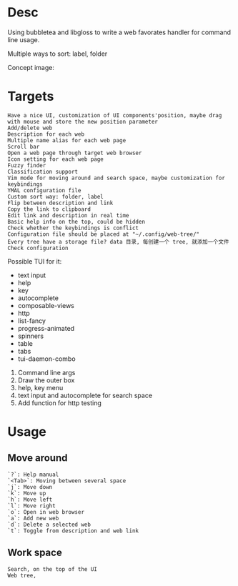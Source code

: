# Desc
Using bubbletea and libgloss to write a web favorates handler for command line usage.

Multiple ways to sort: label, folder

Concept image:

# Targets

    Have a nice UI, customization of UI components'position, maybe drag with mouse and store the new position parameter
    Add/delete web
    Description for each web
    Multiple name alias for each web page
    Scroll bar
    Open a web page through target web browser
    Icon setting for each web page
    Fuzzy finder
    Classification support
    Vim mode for moving around and search space, maybe customization for keybindings
    YMAL configuration file
    Custom sort way: folder, label
    Flip between description and link
    Copy the link to clipboard
    Edit link and description in real time
    Basic help info on the top, could be hidden
    Check whether the keybindings is conflict
    Configuration file should be placed at "~/.config/web-tree/"
    Every tree have a storage file? data 目录, 每创建一个 tree, 就添加一个文件
    Check configuration

Possible TUI for it:
- text input
- help
- key
- autocomplete
- composable-views
- http
- list-fancy
- progress-animated
- spinners
- table
- tabs
- tui-daemon-combo

1. Command line args
2. Draw the outer box
3. help, key menu
4. text input and autocomplete for search space
5. Add function for http testing
# Usage
## Move around

    `?`: Help manual
    `<Tab>`: Moving between several space
    `j`: Move down
    `k`: Move up
    `h`: Move left
    `l`: Move right
    `o`: Open in web browser
    `a`: Add new web
    `d`: Delete a selected web
    `t`: Toggle from description and web link

## Work space

    Search, on the top of the UI
    Web tree, 





